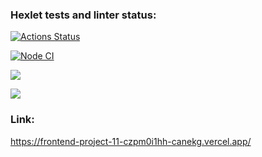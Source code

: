 ### Hexlet tests and linter status:

[![Actions Status](https://github.com/canekg/frontend-project-11/workflows/hexlet-check/badge.svg)](https://github.com/canekg/frontend-project-11/actions)

[![Node CI](https://github.com/canekg/frontend-project-11/actions/workflows/nodejs.yml/badge.svg)](https://github.com/canekg/frontend-project-11/actions/workflows/nodejs.yml)

<a href="https://codeclimate.com/github/canekg/frontend-project-11/maintainability"><img src="https://api.codeclimate.com/v1/badges/a33b2282189c930342f6/maintainability" /></a>

<a href="https://codeclimate.com/github/canekg/frontend-project-11/test_coverage"><img src="https://api.codeclimate.com/v1/badges/a33b2282189c930342f6/test_coverage" /></a>

### Link:

https://frontend-project-11-czpm0i1hh-canekg.vercel.app/
